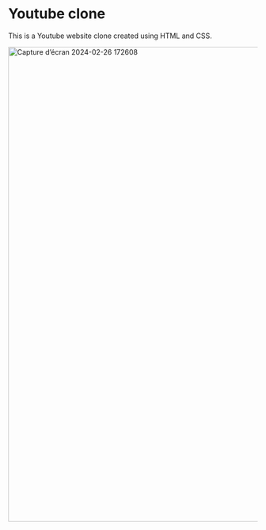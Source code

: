 <h1>Youtube clone</h1>
This is a Youtube website clone created using HTML and CSS.
<p></p>
<p></p>
<p></p>


<img width="959" alt="Capture d’écran 2024-02-26 172608" src="https://github.com/AyoubElho/Youtube-clone/assets/161326721/90804977-ee1a-4430-8b79-0d2718addf4b">
